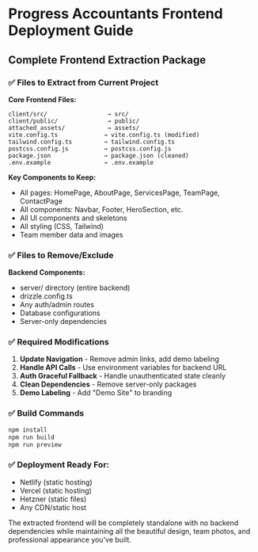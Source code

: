 # Progress Accountants Frontend Deployment Guide

## Complete Frontend Extraction Package

### ✅ Files to Extract from Current Project

**Core Frontend Files:**
```
client/src/                 → src/
client/public/              → public/
attached_assets/            → assets/
vite.config.ts             → vite.config.ts (modified)
tailwind.config.ts         → tailwind.config.ts
postcss.config.js          → postcss.config.js
package.json               → package.json (cleaned)
.env.example               → .env.example
```

**Key Components to Keep:**
- All pages: HomePage, AboutPage, ServicesPage, TeamPage, ContactPage
- All components: Navbar, Footer, HeroSection, etc.
- All UI components and skeletons
- All styling (CSS, Tailwind)
- Team member data and images

### ✅ Files to Remove/Exclude

**Backend Components:**
- server/ directory (entire backend)
- drizzle.config.ts
- Any auth/admin routes
- Database configurations
- Server-only dependencies

### ✅ Required Modifications

1. **Update Navigation** - Remove admin links, add demo labeling
2. **Handle API Calls** - Use environment variables for backend URL
3. **Auth Graceful Fallback** - Handle unauthenticated state cleanly
4. **Clean Dependencies** - Remove server-only packages
5. **Demo Labeling** - Add "Demo Site" to branding

### ✅ Build Commands

```bash
npm install
npm run build
npm run preview
```

### ✅ Deployment Ready For:
- Netlify (static hosting)
- Vercel (static hosting)
- Hetzner (static files)
- Any CDN/static host

The extracted frontend will be completely standalone with no backend dependencies while maintaining all the beautiful design, team photos, and professional appearance you've built.